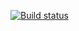 [![Build status](https://ci.appveyor.com/api/projects/status/6v3r903bet2aqxhd?svg=true)](https://ci.appveyor.com/project/Kateshenyang/popover)